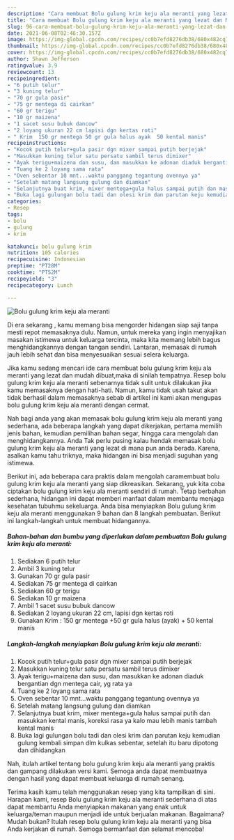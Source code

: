 ```yaml
---
description: "Cara membuat Bolu gulung krim keju ala meranti yang lezat dan Mudah Dibuat"
title: "Cara membuat Bolu gulung krim keju ala meranti yang lezat dan Mudah Dibuat"
slug: 96-cara-membuat-bolu-gulung-krim-keju-ala-meranti-yang-lezat-dan-mudah-dibuat
date: 2021-06-08T02:46:30.157Z
image: https://img-global.cpcdn.com/recipes/cc0b7efd8276db38/680x482cq70/bolu-gulung-krim-keju-ala-meranti-foto-resep-utama.jpg
thumbnail: https://img-global.cpcdn.com/recipes/cc0b7efd8276db38/680x482cq70/bolu-gulung-krim-keju-ala-meranti-foto-resep-utama.jpg
cover: https://img-global.cpcdn.com/recipes/cc0b7efd8276db38/680x482cq70/bolu-gulung-krim-keju-ala-meranti-foto-resep-utama.jpg
author: Shawn Jefferson
ratingvalue: 3.9
reviewcount: 13
recipeingredient:
- "6 putih telur"
- "3 kuning telur"
- "70 gr gula pasir"
- "75 gr mentega di cairkan"
- "60 gr terigu"
- "10 gr maizena"
- "1 sacet susu bubuk dancow"
- "2 loyang ukuran 22 cm lapisi dgn kertas roti"
- " Krim  150 gr mentega 50 gr gula halus ayak  50 kental manis"
recipeinstructions:
- "Kocok putih telur+gula pasir dgn mixer sampai putih berjejak"
- "Masukkan kuning telur satu persatu sambil terus dimixer"
- "Ayak terigu+maizena dan susu, dan masukkan ke adonan diaduk bergantian dgn mentega cair, yg rata ya"
- "Tuang ke 2 loyang sama rata"
- "Oven sebentar 10 mnt...waktu panggang tegantung ovennya ya"
- "Setelah matang langsung gulung dan diamkan"
- "Selanjutnya buat krim, mixer mentega+gula halus sampai putih dan masukkan kental manis, koreksi rasa ya kalo mau lebih manis tambah kental manis"
- "Buka lagi gulungan bolu tadi dan olesi krim dan parutan keju kemudian gulung kembali simpan dlm kulkas sebentar, setelah itu baru dipotong dan dihidangkan"
categories:
- Resep
tags:
- bolu
- gulung
- krim

katakunci: bolu gulung krim 
nutrition: 105 calories
recipecuisine: Indonesian
preptime: "PT28M"
cooktime: "PT52M"
recipeyield: "3"
recipecategory: Lunch

---
```



![Bolu gulung krim keju ala meranti](https://img-global.cpcdn.com/recipes/cc0b7efd8276db38/680x482cq70/bolu-gulung-krim-keju-ala-meranti-foto-resep-utama.jpg)

Di era  sekarang , kamu memang bisa mengorder hidangan siap saji tanpa mesti repot memasaknya dulu. Namun, untuk mereka yang ingin menyajikan masakan istimewa untuk keluarga tercinta, maka kita memang lebih bagus menghidangkannya dengan tangan sendiri. Lantaran, memasak di rumah jauh lebih sehat dan bisa menyesuaikan sesuai selera keluarga.

Jika kamu sedang mencari ide cara membuat bolu gulung krim keju ala meranti yang lezat dan mudah dibuat,maka di sinilah tempatnya. Resep bolu gulung krim keju ala meranti  sebenarnya tidak sulit untuk dilakukan jika kamu memasaknya dengan hati-hati. Namun, kamu tidak usah takut akan tidak berhasil dalam memasaknya 
sebab di artikel ini kami akan mengupas bolu gulung krim keju ala meranti dengan cermat.  



Nah bagi anda yang akan memasak bolu gulung krim keju ala meranti yang sederhana, ada beberapa langkah yang dapat dikerjakan, pertama memilih jenis bahan, kemudian pemilihan bahan segar, hingga cara mengolah dan menghidangkannya. Anda Tak perlu pusing kalau hendak memasak bolu gulung krim keju ala meranti yang lezat di mana pun anda berada. Karena, asalkan kamu  tahu triknya, maka hidangan ini bisa menjadi suguhan yang istimewa.

Berikut ini, ada beberapa cara praktis  dalam mengolah caramembuat bolu gulung krim keju ala meranti yang siap dikreasikan. Sekarang, yuk kita coba ciptakan bolu gulung krim keju ala meranti sendiri di rumah. Tetap berbahan sederhana, hidangan ini dapat memberi manfaat dalam membantu menjaga kesehatan tubuhmu sekeluarga. Anda bisa menyiapkan Bolu gulung krim keju ala meranti menggunakan 9 bahan dan 8 langkah pembuatan. Berikut ini langkah-langkah untuk membuat hidangannya.

<!--inarticleads1-->

##### Bahan-bahan dan bumbu yang diperlukan dalam pembuatan Bolu gulung krim keju ala meranti:

1. Sediakan 6 putih telur
1. Ambil 3 kuning telur
1. Gunakan 70 gr gula pasir
1. Sediakan 75 gr mentega di cairkan
1. Sediakan 60 gr terigu
1. Sediakan 10 gr maizena
1. Ambil 1 sacet susu bubuk dancow
1. Sediakan 2 loyang ukuran 22 cm, lapisi dgn kertas roti
1. Gunakan  Krim : 150 gr mentega +50 gr gula halus (ayak) + 50 kental manis




<!--inarticleads2-->

##### Langkah-langkah menyiapkan Bolu gulung krim keju ala meranti:

1. Kocok putih telur+gula pasir dgn mixer sampai putih berjejak
1. Masukkan kuning telur satu persatu sambil terus dimixer
1. Ayak terigu+maizena dan susu, dan masukkan ke adonan diaduk bergantian dgn mentega cair, yg rata ya
1. Tuang ke 2 loyang sama rata
1. Oven sebentar 10 mnt...waktu panggang tegantung ovennya ya
1. Setelah matang langsung gulung dan diamkan
1. Selanjutnya buat krim, mixer mentega+gula halus sampai putih dan masukkan kental manis, koreksi rasa ya kalo mau lebih manis tambah kental manis
1. Buka lagi gulungan bolu tadi dan olesi krim dan parutan keju kemudian gulung kembali simpan dlm kulkas sebentar, setelah itu baru dipotong dan dihidangkan




Nah, itulah artikel tentang  bolu gulung krim keju ala meranti  yang praktis dan gampang dilakukan versi kami. Semoga anda dapat membuatnya dengan hasil yang dapat membuat keluarga di rumah senang. 

Terima kasih kamu telah menggunakan resep yang kita tampilkan di sini. Harapan kami, resep  Bolu gulung krim keju ala meranti sederhana di atas dapat membantu Anda menyiapkan makanan yang enak untuk keluarga/teman maupun menjadi ide untuk berjualan makanan. Bagaimana? Mudah bukan? Itulah resep bolu gulung krim keju ala meranti yang bisa Anda kerjakan di rumah. Semoga bermanfaat dan selamat mencoba!

